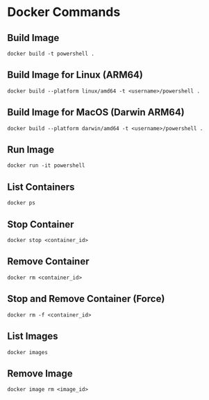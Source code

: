 # Docker Commands

## Build Image
```
docker build -t powershell .
```

## Build Image for Linux (ARM64)
```
docker build --platform linux/amd64 -t <username>/powershell .
```

## Build Image for MacOS (Darwin ARM64)
```
docker build --platform darwin/amd64 -t <username>/powershell .
```

## Run Image
```
docker run -it powershell
```

## List Containers
```
docker ps
```

## Stop Container
```
docker stop <container_id>
```

## Remove Container
```
docker rm <container_id>
```

## Stop and Remove Container (Force)
```
docker rm -f <container_id>
```

## List Images
```
docker images
```

## Remove Image
```
docker image rm <image_id>
```


